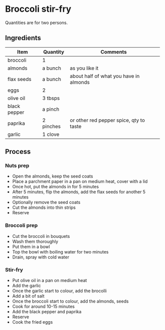 # Broccoli stir-fry

Quantities are for two persons.

## Ingredients

| Item             | Quantity  | Comments                                   |
|------------------|-----------|--------------------------------------------|
| broccoli         | 1         |                                            |
| almonds          | a bunch   | as you like it                             |
| flax seeds       | a bunch   | about half of what you have in almonds     |
| eggs             | 2         |                                            |
| olive oil        | 3 tbsps   |                                            |
| black pepper     | a pinch   |                                            |
| paprika          | 2 pinches | or other red pepper spice, qty to taste    |
| garlic           | 1 clove   |                                            |

## Process

### Nuts prep

- Open the almonds, keep the seed coats
- Place a parchment paper in a pan on medium heat, cover with a lid
- Once hot, put the almonds in for 5 minutes
- After 5 minutes, flip the almonds, add the flax seeds for another 5 minutes
- Optionally remove the seed coats
- Cut the almonds into thin strips
- Reserve

### Broccoli prep

- Cut the broccoli in bouquets
- Wash them thoroughly
- Put them in a bowl
- Top the bowl with boiling water for two minutes
- Drain, spray with cold water

### Stir-fry

- Put olive oil in a pan on medium heat
- Add the garlic
- Once the garlic start to colour, add the brocolli
- Add a bit of salt
- Once the broccoli start to colour, add the almonds, seeds
- Cook for around 10-15 minutes
- Add the black pepper and paprika
- Reserve
- Cook the fried eggs
